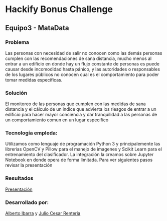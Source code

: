 # Hackify Bonus Challenge
## Equipo3 - MataData

### Problema

Las personas con necesidad de salir no conocen como las demás personas cumplen con las recomendaciones de sana distancia, mucho menos al entrar a un edificio en donde hay un flujo constante de personas es puede causar desde incomodidad hasta pánico, y las autoridades o responsables de los lugares públicos no conocen cual es el comportamiento para poder tomar medidas específicas.

### Solución

El monitoreo de las personas que cumplen con las medidas de sana distancia y el cálculo de un indice que advierta los riesgos de entrar a un edificio para hacer mayor conciencia y dar tranquilidad a las personas de un comportamiento comun en un lugar específico

### Tecnología empleda:

Utilizamos como lenguaje de programación Python 3 y principalemente las librerias OpenCV y Pillow para el manejo de imagenes y Scikit Learn para el entrenamiento del clasificador. La integración la creamos sobre Jupyter Notebook en donde opera de forma limitada. Para ver siguientes pasos revisar la presentación

### Resultados

[Presentación](https://docs.google.com/presentation/d/1i5_KHpG_WIHBMmW2p-O4BR7EaWrRTZqDzrsLH9dihss/edit?usp=sharing)

### Desarrollado por:
[Alberto Ibarra](https://github.com/albertoid) y [Julio Cesar Renteria](https://github.com/juliocrn94) 
